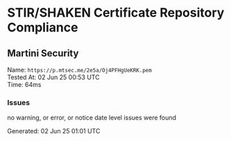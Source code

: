 # STIR/SHAKEN Certificate Repository Compliance

## Martini Security

Name: `https://p.mtsec.me/2e5a/Oj4PFHgUeKRK.pem`\
Tested At: 02 Jun 25 00:53 UTC\
Time: 64ms

### Issues

no warning, or error, or notice date level issues were found

Generated: 02 Jun 25 01:01 UTC